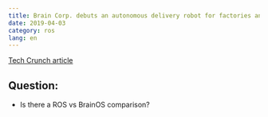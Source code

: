 ```yaml
---
title: Brain Corp. debuts an autonomous delivery robot for factories and retail
date: 2019-04-03
category: ros
lang: en
---
```

[Tech Crunch article](https://techcrunch.com/2019/04/02/brain-corp-debuts-an-autonomous-delivery-robot-for-factories-and-retail/)

## Question:
* Is there a ROS vs BrainOS comparison?
